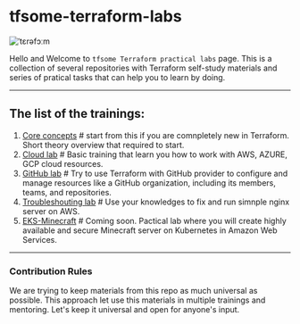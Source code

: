 # tfsome-terraform-labs

![ˈtɛrəfɔːm](https://i.imgur.com/RXAzrGo.jpg)

Hello and Welcome to `tfsome Terraform practical labs` page. This is a collection of several repositories with Terraform self-study materials and series of pratical tasks that can help you to learn by doing.



---
## The list of the trainings:

1. [Core concepts](https://github.com/tfsome/concepts/blob/main) # start from this if you are comnpletely new in Terraform. Short theory overview that required to start.
1. [Cloud lab](https://github.com/tfsome/cloud-provider-lab/blob/main) # Basic training that learn you how to work with AWS, AZURE, GCP cloud resources.
1. [GitHub lab](https://github.com/tfsome/github-lab/blob/main) # Try to use Terraform with GitHub provider to configure and manage resources like a GitHub organization, including its members, teams, and repositories.
1. [Troubleshouting lab](TBD) # Use your knowledges to fix and run simnple nginx server on AWS.
1. [EKS-Minecraft](TBD) # Coming soon. Pactical lab where you will create highly available and secure Minecraft server on Kubernetes in Amazon Web Services.


---
### Contribution Rules
We are trying to keep materials from this repo as much universal as possible. This approach let use this materials in multiple trainings and mentoring.
Let's keep it universal and open for anyone's input.
